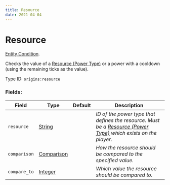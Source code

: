 ```yaml
---
title: Resource
date: 2021-04-04
---
```

# Resource

[Entity Condition](../entity_conditions.md).

Checks the value of a [Resource (Power Type)](../power_types/resource.md) or a power with a cooldown (using the remaining ticks as the value).

Type ID: `origins:resource`

### Fields:

Field  | Type | Default | Description
-------|------|---------|-------------
`resource` | [String](../data_types/comparison.md) | | _ID of the power type that defines the resource. Must be a [Resource (Power Type)](../power_types/resource.md) which exists on the player._
`comparison` | [Comparison](../data_types/comparison.md) | | _How the resource should be compared to the specified value._
`compare_to` | [Integer](../data_types/integer.md) | | _Which value the resource should be compared to._
